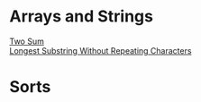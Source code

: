 # Arrays and Strings
[Two Sum](../TwoSum.java)<br/>
[Longest Substring Without Repeating Characters](LongestSubstringWithoutRepeatingCharacters.java)

# Sorts


